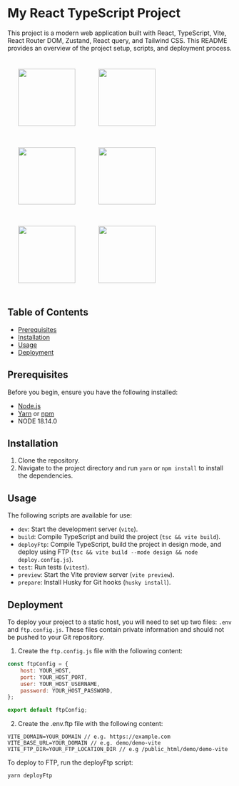 # My React TypeScript Project

This project is a modern web application built with React, TypeScript, Vite, React Router DOM, Zustand, React query, and Tailwind CSS. This README provides an overview of the project setup, scripts, and deployment process.

<img align="top" src="https://iili.io/HNrTdxV.png"  width="128" height="128" style="margin:24px; ">
<img align="top" src="https://iili.io/HNrTHDQ.png"  width="128" height="128" style="margin:24px; ">
<img align="top" src="https://iili.io/HNrT9Ox.png"  width="128" height="128" style="margin:24px; ">
<img align="top" src="https://iili.io/HNrT3iP.png"  width="128" height="128" style="margin:24px; ">
<img align="top" src="https://iili.io/HNrT2WB.png"  width="128" height="128" style="margin:24px; ">
<img align="top" src="https://iili.io/HNrIyRj.png"  width="128" height="128" style="margin:24px; ">

## Table of Contents

- [Prerequisites](#prerequisites)
- [Installation](#installation)
- [Usage](#usage)
- [Deployment](#deployment)

## Prerequisites

Before you begin, ensure you have the following installed:

- [Node.js](https://nodejs.org/)
- [Yarn](https://yarnpkg.com/) or [npm](https://www.npmjs.com/)
- NODE 18.14.0

## Installation

1. Clone the repository.
2. Navigate to the project directory and run `yarn` or `npm install` to install the dependencies.

## Usage

The following scripts are available for use:

- `dev`: Start the development server (`vite`).
- `build`: Compile TypeScript and build the project (`tsc && vite build`).
- `deployFtp`: Compile TypeScript, build the project in design mode, and deploy using FTP (`tsc && vite build --mode design && node deploy.config.js`).
- `test`: Run tests (`vitest`).
- `preview`: Start the Vite preview server (`vite preview`).
- `prepare`: Install Husky for Git hooks (`husky install`).

## Deployment

To deploy your project to a static host, you will need to set up two files: `.env` and `ftp.config.js`. These files contain private information and should not be pushed to your Git repository.

1. Create the `ftp.config.js` file with the following content:

```javascript
const ftpConfig = {
	host: YOUR_HOST,
	port: YOUR_HOST_PORT,
	user: YOUR_HOST_USERNAME,
	password: YOUR_HOST_PASSWORD,
};

export default ftpConfig;
```

2. Create the .env.ftp file with the following content:

```
VITE_DOMAIN=YOUR_DOMAIN // e.g. https://example.com
VITE_BASE_URL=YOUR_DOMAIN // e.g. demo/demo-vite
VITE_FTP_DIR=YOUR_FTP_LOCATION_DIR // e.g /public_html/demo/demo-vite
```

To deploy to FTP, run the deployFtp script:

```
yarn deployFtp
```
